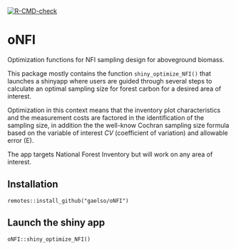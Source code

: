 <!-- badges: start -->
[![R-CMD-check](https://github.com/gaelso/oNFI/actions/workflows/R-CMD-check.yaml/badge.svg)](https://github.com/gaelso/oNFI/actions/workflows/R-CMD-check.yaml)
<!-- badges: end -->


# oNFI

Optimization functions for NFI sampling design for aboveground biomass.

This package mostly contains the function `shiny_optimize_NFI()` that launches a shinyapp where users are guided through several steps to calculate an optimal sampling size for forest carbon for a desired area of interest.

Optimization in this context means that the inventory plot characteristics and the measurement costs are factored in the identification of the sampling size, in addition the the well-know Cochran sampling size formula based on the variable of interest $CV$ (coefficient of variation) and allowable error (E).

The app targets National Forest Inventory but will work on any area of interest.

## Installation

    remotes::install_github("gaelso/oNFI")

## Launch the shiny app

    oNFI::shiny_optimize_NFI()

